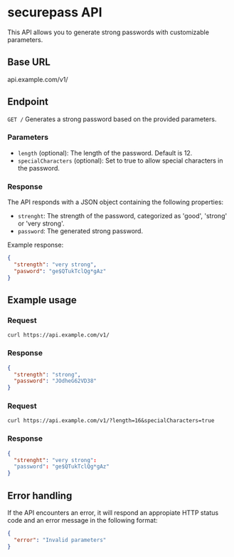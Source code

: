 # securepass API
This API allows you to generate strong passwords with customizable parameters.
## Base URL
api.example.com/v1/

## Endpoint
`GET /`
Generates a strong password based on the provided parameters.

### Parameters
- `length` (optional): The length of the password. Default is 12.
- `specialCharacters` (optional): Set to true to allow special characters in the password.
  
### Response
The API responds with a JSON object containing the following properties:
- `strenght`: The strength of the password, categorized as 'good', 'strong' or 'very strong'.
- `password`: The generated strong password.

Example response:
```json
{
  "strength": "very strong",
  "pasword": "ge$QTukTclQg*gAz"
}
```
## Example usage
### Request
`curl https://api.example.com/v1/`
### Response
```json
{
  "strength": "strong",
  "password": "JOdheG62VD38"
}
```
### Request 
`curl https://api.example.com/v1/?length=16&specialCharacters=true`
### Response
```json
{
  "strenght": "very strong":
  "password": "ge$QTukTclQg*gAz"
}
```
## Error handling
If the API encounters an error, it will respond an appropiate HTTP status code and an error message in the following format:
```json
{
  "error": "Invalid parameters"
}
```
